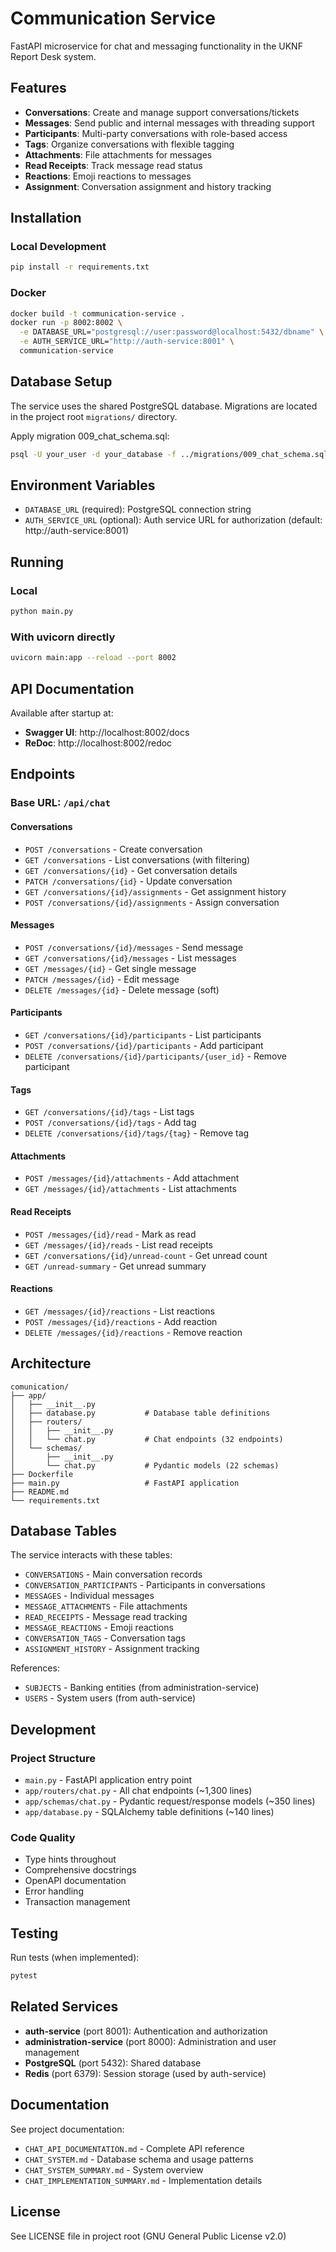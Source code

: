 # Communication Service

FastAPI microservice for chat and messaging functionality in the UKNF Report Desk system.

## Features

- **Conversations**: Create and manage support conversations/tickets
- **Messages**: Send public and internal messages with threading support
- **Participants**: Multi-party conversations with role-based access
- **Tags**: Organize conversations with flexible tagging
- **Attachments**: File attachments for messages
- **Read Receipts**: Track message read status
- **Reactions**: Emoji reactions to messages
- **Assignment**: Conversation assignment and history tracking

## Installation

### Local Development

```bash
pip install -r requirements.txt
```

### Docker

```bash
docker build -t communication-service .
docker run -p 8002:8002 \
  -e DATABASE_URL="postgresql://user:password@localhost:5432/dbname" \
  -e AUTH_SERVICE_URL="http://auth-service:8001" \
  communication-service
```

## Database Setup

The service uses the shared PostgreSQL database. Migrations are located in the project root `migrations/` directory.

Apply migration 009_chat_schema.sql:

```bash
psql -U your_user -d your_database -f ../migrations/009_chat_schema.sql
```

## Environment Variables

- `DATABASE_URL` (required): PostgreSQL connection string
- `AUTH_SERVICE_URL` (optional): Auth service URL for authorization (default: http://auth-service:8001)

## Running

### Local

```bash
python main.py
```

### With uvicorn directly

```bash
uvicorn main:app --reload --port 8002
```

## API Documentation

Available after startup at:
- **Swagger UI**: http://localhost:8002/docs
- **ReDoc**: http://localhost:8002/redoc

## Endpoints

### Base URL: `/api/chat`

#### Conversations
- `POST /conversations` - Create conversation
- `GET /conversations` - List conversations (with filtering)
- `GET /conversations/{id}` - Get conversation details
- `PATCH /conversations/{id}` - Update conversation
- `GET /conversations/{id}/assignments` - Get assignment history
- `POST /conversations/{id}/assignments` - Assign conversation

#### Messages
- `POST /conversations/{id}/messages` - Send message
- `GET /conversations/{id}/messages` - List messages
- `GET /messages/{id}` - Get single message
- `PATCH /messages/{id}` - Edit message
- `DELETE /messages/{id}` - Delete message (soft)

#### Participants
- `GET /conversations/{id}/participants` - List participants
- `POST /conversations/{id}/participants` - Add participant
- `DELETE /conversations/{id}/participants/{user_id}` - Remove participant

#### Tags
- `GET /conversations/{id}/tags` - List tags
- `POST /conversations/{id}/tags` - Add tag
- `DELETE /conversations/{id}/tags/{tag}` - Remove tag

#### Attachments
- `POST /messages/{id}/attachments` - Add attachment
- `GET /messages/{id}/attachments` - List attachments

#### Read Receipts
- `POST /messages/{id}/read` - Mark as read
- `GET /messages/{id}/reads` - List read receipts
- `GET /conversations/{id}/unread-count` - Get unread count
- `GET /unread-summary` - Get unread summary

#### Reactions
- `GET /messages/{id}/reactions` - List reactions
- `POST /messages/{id}/reactions` - Add reaction
- `DELETE /messages/{id}/reactions` - Remove reaction

## Architecture

```
comunication/
├── app/
│   ├── __init__.py
│   ├── database.py           # Database table definitions
│   ├── routers/
│   │   ├── __init__.py
│   │   └── chat.py           # Chat endpoints (32 endpoints)
│   └── schemas/
│       ├── __init__.py
│       └── chat.py           # Pydantic models (22 schemas)
├── Dockerfile
├── main.py                   # FastAPI application
├── README.md
└── requirements.txt
```

## Database Tables

The service interacts with these tables:
- `CONVERSATIONS` - Main conversation records
- `CONVERSATION_PARTICIPANTS` - Participants in conversations
- `MESSAGES` - Individual messages
- `MESSAGE_ATTACHMENTS` - File attachments
- `READ_RECEIPTS` - Message read tracking
- `MESSAGE_REACTIONS` - Emoji reactions
- `CONVERSATION_TAGS` - Conversation tags
- `ASSIGNMENT_HISTORY` - Assignment tracking

References:
- `SUBJECTS` - Banking entities (from administration-service)
- `USERS` - System users (from auth-service)

## Development

### Project Structure

- `main.py` - FastAPI application entry point
- `app/routers/chat.py` - All chat endpoints (~1,300 lines)
- `app/schemas/chat.py` - Pydantic request/response models (~350 lines)
- `app/database.py` - SQLAlchemy table definitions (~140 lines)

### Code Quality

- Type hints throughout
- Comprehensive docstrings
- OpenAPI documentation
- Error handling
- Transaction management

## Testing

Run tests (when implemented):

```bash
pytest
```

## Related Services

- **auth-service** (port 8001): Authentication and authorization
- **administration-service** (port 8000): Administration and user management
- **PostgreSQL** (port 5432): Shared database
- **Redis** (port 6379): Session storage (used by auth-service)

## Documentation

See project documentation:
- `CHAT_API_DOCUMENTATION.md` - Complete API reference
- `CHAT_SYSTEM.md` - Database schema and usage patterns
- `CHAT_SYSTEM_SUMMARY.md` - System overview
- `CHAT_IMPLEMENTATION_SUMMARY.md` - Implementation details

## License

See LICENSE file in project root (GNU General Public License v2.0)

